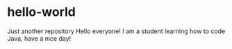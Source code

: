 # hello-world
Just another repository
Hello everyone! 
I am a student learning how to code Java, have a nice day!
